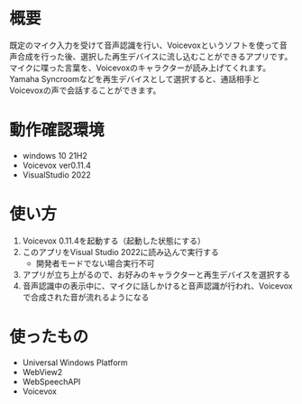 # 概要
既定のマイク入力を受けて音声認識を行い、Voicevoxというソフトを使って音声合成を行った後、選択した再生デバイスに流し込むことができるアプリです。
マイクに喋った言葉を、Voicevoxのキャラクターが読み上げてくれます。
Yamaha Syncroomなどを再生デバイスとして選択すると、通話相手とVoicevoxの声で会話することができます。


# 動作確認環境
- windows 10 21H2
- Voicevox ver0.11.4
- VisualStudio 2022

# 使い方
1. Voicevox 0.11.4を起動する（起動した状態にする）
2. このアプリをVisual Studio 2022に読み込んで実行する
    - 開発者モードでない場合実行不可
3. アプリが立ち上がるので、お好みのキャラクターと再生デバイスを選択する
4. 音声認識中の表示中に、マイクに話しかけると音声認識が行われ、Voicevoxで合成された音が流れるようになる

# 使ったもの
- Universal Windows Platform
- WebView2
- WebSpeechAPI
- Voicevox